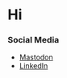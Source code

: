 # Hi

### Social Media

- [Mastodon](https://anarchism.space/web/accounts/53213)
- [LinkedIn](https://www.linkedin.com/in/omar42/)
